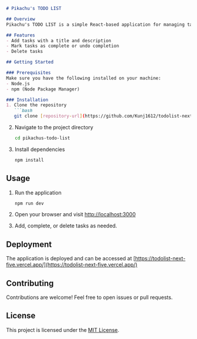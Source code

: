 ```markdown
# Pikachu's TODO LIST

## Overview
Pikachu's TODO LIST is a simple React-based application for managing tasks. Users can add tasks, mark them as complete, and delete them.

## Features
- Add tasks with a title and description
- Mark tasks as complete or undo completion
- Delete tasks

## Getting Started

### Prerequisites
Make sure you have the following installed on your machine:
- Node.js
- npm (Node Package Manager)

### Installation
1. Clone the repository
   ```bash
   git clone [repository-url](https://github.com/Kunj1612/todolist-next)
   ```

2. Navigate to the project directory
   ```bash
   cd pikachus-todo-list
   ```

3. Install dependencies
   ```bash
   npm install
   ```

## Usage
1. Run the application
   ```bash
   npm run dev
   ```
2. Open your browser and visit [http://localhost:3000](http://localhost:3000)

3. Add, complete, or delete tasks as needed.

## Deployment
The application is deployed and can be accessed at [https://todolist-next-five.vercel.app/](https://todolist-next-five.vercel.app/)

## Contributing
Contributions are welcome! Feel free to open issues or pull requests.

## License
This project is licensed under the [MIT License](LICENSE).
